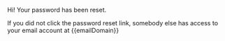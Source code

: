 Hi! Your password has been reset.

If you did not click the password reset link, somebody else has access to your email account at {{emailDomain}}
